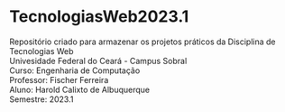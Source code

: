 # TecnologiasWeb2023.1
Repositório criado para armazenar os projetos práticos da Disciplina de Tecnologias Web  
Univesidade Federal do Ceará - Campus Sobral  
Curso: Engenharia de Computação  
Professor: Fischer Ferreira  
Aluno: Harold Calixto de Albuquerque  
Semestre: 2023.1
